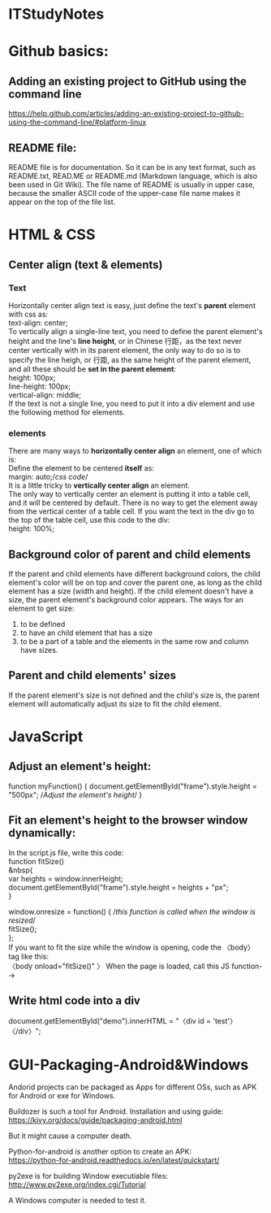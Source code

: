 # ITStudyNotes

# Github basics:
## Adding an existing project to GitHub using the command line  
https://help.github.com/articles/adding-an-existing-project-to-github-using-the-command-line/#platform-linux  
## README file:
README file is for documentation. So it can be in any text format, such as README.txt, READ.ME or README.md (Markdown language, which is also been used in Git Wiki).
The file name of README is usually in upper case, because the smaller ASCII code of the upper-case file name makes it appear on the top of the file list.
# HTML & CSS
## Center align (text & elements)
### Text
Horizontally center align text is easy, just define the text's **parent** element with css as:  
text-align: center;  
To vertically align a single-line text, you need to define the parent element's height and the line's **line height**, or in Chinese 行距，as the text never center vertically with in its parent element, the only way to do so is to specify the line heigh, or 行距, as the same height of the parent element, and all these should be **set in the parent element**:  
  height: 100px;  
  line-height: 100px;   
  vertical-align: middle;  
If the text is not a single line, you need to put it into a div element and use the following method for elements.
### elements
There are many ways to **horizontally center align** an element, one of which is:  
Define the element to be centered **itself** as:  
margin: auto;/*css code*/  
It is a little tricky to **vertically center align** an element.  
The only way to vertically center an element is putting it into a table cell, and it will be centered by default. There is no way to get the element away from the vertical center of a table cell. If you want the text in the div go to the top of the table cell, use this code to the div:  
height: 100%;
## Background color of parent and child elements
If the parent and child elements have different background colors, the child element's color will be on top and cover the parent one, as long as the child element has a size (width and height). If the child element doesn't have a size, the parent element's background color appears.
The ways for an element to get size:  
1. to be defined
2. to have an child element that has a size
3. to be a part of a table and the elements in the same row and column have sizes.
## Parent and child elements' sizes
If the parent element's size is not defined and the child's size is, the parent element will automatically adjust its size to fit the child element.
# JavaScript
## Adjust an element's height:  
function myFunction() {
    document.getElementById("frame").style.height = "500px"; /*Adjust the element's height*/
}

## Fit an element's height to the browser window dynamically:  
In the script.js file, write this code:  
function fitSize()    
&nbsp{    
                var heights = window.innerHeight;  
                document.getElementById("frame").style.height = heights + "px";  
            }  
              
window.onresize = function() {  /*this function is called when the window is resized*/  
                fitSize();  
            };  
If you want to fit the size while the window is opening, code the 〈body〉tag like this:  
〈body onload="fitSize()"  〉
When the page is loaded, call this JS function-->
## Write html code into a div
document.getElementById("demo").innerHTML = "〈div id = 'test'〉〈/div〉";
# GUI-Packaging-Android&Windows

Andorid projects can be packaged as Apps for different OSs, such as APK for Android or exe for Windows.

Buildozer is such a tool for Android. Installation and using guide:  
https://kivy.org/docs/guide/packaging-android.html

But it might cause a computer death.

Python-for-android is another option to create an APK:  
https://python-for-android.readthedocs.io/en/latest/quickstart/

py2exe is for building Window executiable files:  
http://www.py2exe.org/index.cgi/Tutorial

A Windows computer is needed to test it.
